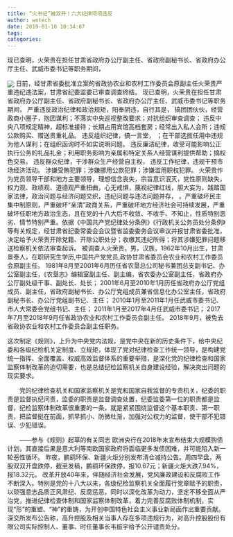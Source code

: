 ```yaml
---
title: “火书记”被双开！六大纪律项项违反
author: wetech
date: 2019-01-10 10:34:07
tags: 
categories: 
---
```

现已查明，火荣贵在担任甘肃省政府办公厅副主任、省政府副秘书长、省政府办公厅主任、武威市委书记等职务期间，
<!-- more -->
<img align="center" border="0" src="https://imgcdn.yicai.com/uppics/images/2019/01/5a44c31a3d0800137f4461b66b921032.jpg" />
日前，经甘肃省委批准立案的省政协农业和农村工作委员会原副主任火荣贵严重违纪违法案，甘肃省纪委监委已审查调查终结。
现已查明，火荣贵在担任甘肃省政府办公厅副主任、省政府副秘书长、省政府办公厅主任、武威市委书记等职务期间，
严重违反政治纪律和政治规矩，阳奉阴违，自行其是，
搞团团伙伙，经营政商小圈子，抱团谋利；不落实中央巡视整改要求；对抗组织审查调查；
违反中央八项规定精神，超标准接待；长期占用宾馆高档套房；经常出入私人会所；违规公款购买、赠送贵重礼品。
违反组织纪律，搞一言堂，
；在干部选拔任用中违规为他人谋利；在组织函询时不如实说明问题。
违反廉洁纪律，收受可能影响公正执行公务的礼品礼金；利用职务影响为亲属和特定关系人经营谋利提供帮助；搞权色交易。
违反群众纪律，干涉群众生产经营自主权，
违反工作纪律，违规干预市场经济活动。
涉嫌受贿犯罪；涉嫌挪用公款犯罪；涉嫌滥用职权犯罪。
火荣贵作为党员领导干部和地方主要领导，理想信念丧失，宗旨意识泯灭，党性原则缺失，权力观、政绩观、道德观严重扭曲，心无戒惧，蔑视纪律红线，胆大妄为，践踏国家法律，政治问题与经济问题交织，违纪问题与违法问题并存，
。严重破坏民主集中制原则，严重破坏“亲清”政商关系，严重破坏地方经济社会可持续发展，严重破坏任职地方政治生态，且在党的十八大后不收敛、不收手、不知止，性质特别恶劣、情节特别严重。依据《中国共产党纪律处分条例》《行政机关公务员处分条例》等有关规定，经甘肃省纪委常委会会议暨省监委委务会议审议并报甘肃省委批准，决定给予火荣贵开除党籍、开除公职处分；收缴其违纪所得；将其涉嫌犯罪问题移送检察机关依法审查起诉。
被调查人火荣贵，男，汉族，1962年10月出生，甘肃景泰人，在职研究生学历,中国共产党党员,政协甘肃省委员会农业和农村工作委员会原副主任。
1981年8月至2001年6月历任省农垦总公司秘书兼团总支副书记、办公室副主任，《农垦志》编辑室副主任、副主编，省农委办公室副主任，省政府办公厅副处级干事、副处长、处长；
2001年6月至2010年1月历任省政府办公厅党组成员、副主任，省政府副秘书长、办公厅党组成员兼省信息化办公室主任，省政府副秘书长、办公厅党组副书记、主任；
2010年1月至2011年1月任武威市委书记、市人大常委会党组书记、主任；
2011年1月至2017年4月任武威市委书记；
2017年7月至2018年9月任省政协农业和农村工作委员会副主任。
2018年9月，被免去省政协农业和农村工作委员会副主任职务。
 
 
这次制定《规则》，上升为中央党内法规，是党中央在新的历史条件下，给中央纪委和各级纪检机关定制度、立规矩，体现了党对纪律检查工作统一领导，是构建党统一指挥、全面覆盖、权威高效监督体系的重要举措，是深化党的纪律检查和国家监察体制改革的迫切需要，也是总结纪检监察机关自身建设经验，解决突出问题的现实要求。　　党的纪律检查机关和国家监察机关是党和国家自我监督的专责机关，纪委的职责是监督执纪问责，监委的职责是监督调查处置，纪委监委第一位的职责都是监督，纪检监察体制改革很重要的一条，就是紧紧围绕监督这个基本职责、第一职责，把监督挺在前面，抓早抓小、防微杜渐，加强对公权力的监督，使干部不犯错误、少犯错误。　　——参与《规则》起草的有关同志
欧洲央行在2018年末宣布结束大规模购债计划，其直接后果是意大利等南欧国家政府将面临更多发债困难，并可能陷入新一轮恶性循环。
昨夜，鹏鹞环保、新疆火炬分别发布清仓减持公告。周四早盘，两股双双开盘跌停，截至发稿，鹏鹞环保跌停，报10.67元；新疆火炬大跌7.94%，报18.32元。
改革开放40年来，伴随经济社会发展，党风廉政建设和反腐败工作不断深入。特别是党的十八大以来，各级纪检监察机关全面履行党章赋予的职责，以顽强意志品质正风肃纪、反腐惩恶，同时以深化改革为动力，坚定不移全面从严治党，推进纪律检查体制和国家监察体制改革，着力完善反腐败体制机制，实现“形”的重塑、“神”的重铸，为开创中国特色社会主义事业新局面作出重要贡献。
深交所发布公告称，高升控股及相关当事人存在多项违规行为，对高升控股股份有限公司实际控制人、董事、时任董事长韦振宇给予公开谴责处分。
